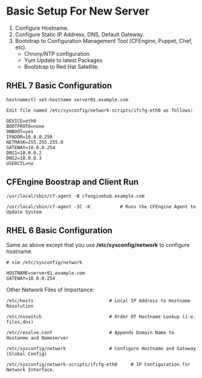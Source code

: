 # Basic Setup For New Server

1. Configure Hostname.
2. Configure Static IP Address, DNS, Default Gateway.
3. Bootstrap to Configuration Management Tool (CFEngine, Puppet, Chef, etc).
    - Chrony/NTP configuration
    - Yum Update to latest Packages
    - Bootstrap to Red Hat Satellite.
  
  ## RHEL 7 Basic Configuration
  ```
  hostnamectl set-hostname server01.example.com
  
 Edit file named /etc/sysconfig/network-scripts/ifcfg-eth0 as follows:

DEVICE=eth0
BOOTPROTO=none
ONBOOT=yes
IPADDR=10.0.0.250
NETMASK=255.255.255.0
GATEWAY=10.0.0.254
DNS1=10.0.0.2
DNS2=10.0.0.3
USERCTL=no
```
## CFEngine Boostrap and Client Run

```
/usr/local/sbin/cf-agent -B cfenginehub.example.com

/usr/local/sbin/cf-agent -IC -K           # Runs the CFEngine Agent to Update System
```

 ## RHEL 6 Basic Configuration
 
 Same as above except that you use **/etc/sysconfig/network** to configure hostname.
  ```
  # vim /etc/sysconfig/network
  
  HOSTNAME=server01.example.com
  GATEWAY=10.0.0.254
  ```
  
  Other Network Files of Importance:
  ```
  /etc/hosts                            # Local IP Address to Hostname Resolution
  
  /etc/nsswitch                         # Order Of Hostname Lookup (i.e. files,dns)
  
  /etc/resolve.conf                     # Appends Domain Name to Hostanme and Nameserver
  
  /etc/sysconfig/network                # Configure Hostname and Gateway (Global Config)
  
  /etc/sysconfig/network-scripts/ifcfg-eth0     # IP Configuration for Network Interface.
  ```
